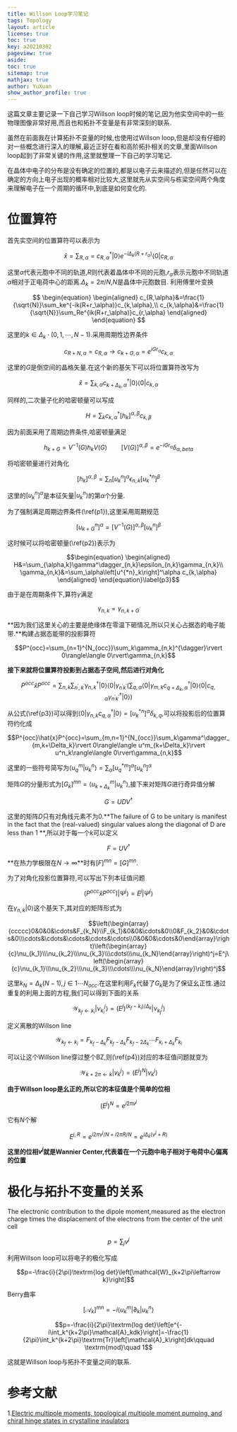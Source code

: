 ```yaml
---
title: Willson Loop学习笔记
tags: Topology
layout: article
license: true
toc: true
key: a20210302
pageview: true
aside:
toc: true
sitemap: true
mathjax: true
author: YuXuan
show_author_profile: true
---
```

这篇文章主要记录一下自己学习Willson loop时候的笔记,因为他实空间中的一些物理图像非常好用,而且也和拓扑不变量是有非常深刻的联系.
<!--more-->
虽然在前面我在计算拓扑不变量的时候,也使用过Willson loop,但是却没有仔细的对一些概念进行深入的理解,最近正好在看和高阶拓扑相关的文章,里面Willson loop起到了非常关键的作用,这里就整理一下自己的学习笔记.

在晶体中电子的分布是没有确定的位置的,都是以电子云来描述的,但是任然可以在确定的方向上电子出现的概率相对比较大,这里就先从实空间与栋梁空间两个角度来理解电子在一个周期的循环中,到底是如何变化的.

# 位置算符

首先实空间的位置算符可以表示为

$$\hat{x}=\sum_{R,\alpha}=c^\dagger_{R,\alpha}\rvert 0\rangle e^{-i\Delta_k(R+r_\alpha)}\langle 0\rvert c_{R,\alpha}$$

这里$\alpha$代表元胞中不同的轨道,$R$则代表着晶体中不同的元胞,$r_\alpha$表示元胞中不同轨道$\alpha$相对于正电荷中心的距离.$\Delta_k=2\pi/N$,$N$是晶体中元胞数目.
利用傅里叶变换

$$
\begin{equation}
\begin{aligned}
c_{R,\alpha}&=\frac{1}{\sqrt{N}}\sum_ke^{-ik(R+r_\alpha)}c_{k,\alpha},\\
c_{k,\alpha}&=\frac{1}{\sqrt{N}}\sum_Re^{ik(R+r_\alpha)}c_{r,\alpha}
\end{aligned}
\end{equation}
$$

这里的$k\in \Delta_k\cdot(0,1,\cdots,N-1)$.采用周期性边界条件

$$c_{R+N,\alpha}=c_{R,\alpha}\rightarrow c_{k+G,\alpha}=e^{iGr_\alpha}c_{k,\alpha}$$

这里的$G$是倒空间的晶格矢量.在这个新的基矢下可以将位置算符改写为

$$\hat{x}=\sum_{k,\alpha}c^\dagger_{k+\Delta_k,\alpha}\rvert 0\rangle\langle 0\rvert c_{k,\alpha}$$

同样的,二次量子化的哈密顿量可以写成

$$H=\sum_k c^\dagger_{k,\alpha}\left[h_k\right]^{\alpha,\beta}c_{k,\beta}\label{p2}$$

因为前面采用了周期边界条件,哈密顿量满足

$$h_{k+G}=V^{-1}(G)h_kV(G)\qquad \left[V(G)\right]^{\alpha,\beta}=e^{-iGr_\alpha}\delta_{\alpha,beta}\label{p1}$$

将哈密顿量进行对角化

$$\left[h_k\right]^{\alpha,\beta}=\sum_n\left[u^n_k\right]^\alpha\epsilon_{n,k}\left[u^{*n}_k\right]^\beta$$

这里的$\left[u^n_k\right]^\alpha$是本征矢量$\rvert u_k^n\rangle$的第$\alpha$个分量.

为了强制满足周期边界条件(\ref{p1}),这里采用周期规范

$$\left[u_{k+G}^n\right]^\alpha=\left[V^{-1}(G)\right]^{\alpha,\beta}\left[u^n_k\right]^\beta$$

这时候可以将哈密顿量(\ref{p2})表示为

$$\begin{equation}
\begin{aligned}
H&=\sum_{\alpha,k}\gamma^\dagger_{n,k}\epsilon_{n,k}\gamma_{n,k}\\
\gamma_{n,k}&=\sum_\alpha\left[u^{*n}_k\right]^\alpha c_{k,\alpha}
\end{aligned}
\end{equation}\label{p3}$$

由于是在周期条件下,算符$\gamma$满足

$$\gamma_{n,k}=\gamma_{n,k+G}$$

**因为我们这里关心的主要是绝缘体在零温下砸情况,所以只关心占据态的电子能带.**构建占据态能带的投影算符

$$P^{occ}=\sum_{n=1}^{N_{occ}}\sum_k\gamma_{n,k}^{\dagger}\rvert 0\rangle\langle 0\rvert\gamma_{n,k}$$

**接下来就将位置算符投影到占据态子空间,然后进行对角化**

$$P^{occ}\hat{x}P^{occ}=\sum_{n,k}\sum_{n^{'},k^{'}}\gamma^\dagger_{n,k}\rvert 0\rangle\langle 0\rvert\gamma_{n^{'}k^{'}}(\sum_{q,\alpha}\langle 0\rvert\gamma_{m,k}c^\dagger_{q+\Delta_k,\alpha}\rvert 0\rangle\langle 0\rvert c_{q,\alpha}\gamma^\dagger_{n^{'}k^{'}}\rvert 0\rangle)$$

从公式(\ref{p3})可以得到$\langle 0\rvert\gamma_{n,k}c^\dagger_{q,\alpha}\rvert 0\rangle=\left[u^{*n}_k\right]^\alpha\delta_{k,q}$,可以将投影后的位置算符约化成

$$P^{occ}\hat{x}P^{occ}=\sum_{m,n=1}^{N_{occ}}\sum_k\gamma^\dagger_{m,k+\Delta_k}\rvert 0\rangle\langle u^m_{k+\Delta_k}\rvert u^n_k\rangle\langle 0\rvert\gamma_{n,k}$$

这里的一些符号简写为$\langle u^m_q\rvert u^n_k\rangle=\sum_\alpha\left[u^{*m}_q\right]^\alpha\left[u^n_k\right]^\alpha$

矩阵$G$的分量形式为$\left[G_k\right]^{mn}=\langle u^m_{k+\Delta_k}\rvert u^n_k\rangle$,接下来对矩阵$G$进行奇异值分解

$$G=UDV^\dagger$$

这里的矩阵$D$只有对角线元素不为0.**The failure of G to be unitary
is manifest in the fact that the (real-valued) singular values
along the diagonal of D are less than 1  **,所以对于每一个$k$可以定义

$$F=UV^\dagger$$

**在热力学极限在$N\rightarrow\infty$**时有$\left[F\right]^{mn}=\left[G\right]^{mn}$.

为了对角化投影位置算符,可以写出下列本征值问题

$$(P^{occ}\hat{x}P^{occ})\rvert\Psi^j\rangle=E^j\rvert\Psi^j\rangle$$

在$\gamma_{n,k}\rvert 0\rangle$这个基矢下,其对应的矩阵形式为

$$\left(\begin{array}{ccccc}0&0&0&\cdots&F_{k_N}\\F_{k_1}&0&0&\cdots&0\\0&F_{k_2}&0&\cdots&0\\\cdots&\cdots&\cdots&\cdots&\cdots\\0&0&0&\cdots&0\end{array}\right)\left(\begin{array}{c}\nu_{k_1}\\\nu_{k_2}\\\nu_{k_3}\\\cdots\\\nu_{k_N}\end{array}\right)^j=E^j\left(\begin{array}{c}\nu_{k_1}\\\nu_{k_2}\\\nu_{k_3}\\\cdots\\\nu_{k_N}\end{array}\right)^j$$

这里$k_N=\Delta_k(N-1),j\in 1\cdots N_{occ}$.在这里利用$F_k$代替了$G_k$是为了保证幺正性.通过重复的利用上面的方程,我们可以得到下面的关系

$$\mathcal{W}_{k_f\leftarrow k_i}\rvert\nu^j_{k_i}\rangle=(E^j)^{(k_f-k_i)/\Delta_k}\rvert\nu^j_{k_f}\rangle\label{p4}$$

定义离散的Willson line

$$\mathcal{W}_{k_f\leftarrow k_i}=F_{k_f-\Delta_k}F_{k_f-\Delta_k}F_{k_f-2\Delta_k}\cdots F_{k_i+\Delta_k}F_{k_i}$$

可以让这个Willson line穿过整个BZ,则(\ref{p4})对应的本征值问题就变为

$$\mathcal{W}_{k+2\pi\leftarrow k}\rvert v_k^j\rangle=(E^j)^N\rvert v_k^j\rangle$$

**由于Willson loop是幺正的,所以它的本征值是个简单的位相**

$$(E^j)^N=e^{i2\pi v^j}$$

它有$N$个解

$$E^{j,R}=e^{i2\pi v^j/N+i2\pi R/N}=e^{i\Delta_k(v^j+R)}$$

**这里的位相$v^j$就是Wannier Center,代表着在一个元胞中电子相对于电荷中心偏离的位置**

# 极化与拓扑不变量的关系

The electronic contribution to the dipole moment,measured as the electron charge times the displacement of the electrons from
the center of the unit cell

$$p=\sum_j v^j$$

利用Willson loop可以将电子的极化写成

$$p=-\frac{i}{2\pi}\textrm{log det}\left[\mathcal{W}_{k+2\pi\leftarrow k}\right]$$

Berry曲率

$$\left[\mathcal{A}_k\right]^{mn}=-i\langle u_k^m\rvert\partial_k\rvert u_k^n\rangle$$

$$p=-\frac{i}{2\pi}\textrm{log det}\left[e^{-i\int_k^{k+2\pi}\mathcal{A}_kdk}\right]=-\frac{1}{2\pi}\int_k^{k+2\pi}\textrm{Tr}\left[\mathcal{A}_k\right]dk\qquad \textrm{mod}\quad 1$$

这就是Willson loop与拓扑不变量之间的联系.

# 参考文献
1.[Electric multipole moments, topological multipole moment pumping, and chiral hinge states in crystalline insulators](https://journals.aps.org/prb/abstract/10.1103/PhysRevB.96.245115)


